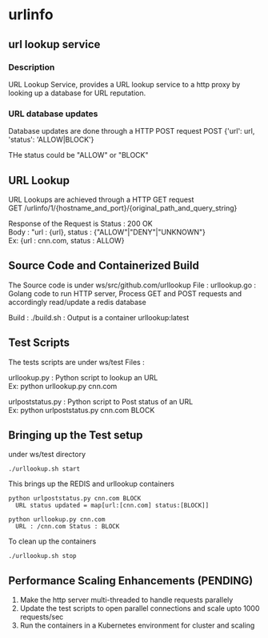 # urlinfo
## url lookup service
 
### Description
URL Lookup Service, provides a URL lookup service to a http proxy 
by looking up a database for URL reputation.

### URL database updates
Database updates are done through a HTTP POST request
POST {'url': url, 'status': 'ALLOW|BLOCK'}

THe status could be "ALLOW" or "BLOCK"


## URL Lookup
URL Lookups are achieved through a HTTP GET request  
GET /urlinfo/1/{hostname_and_port}/{original_path_and_query_string}
 
Response of the Request is 
Status : 200 OK  
Body : "url : {url}, status : {"ALLOW"|"DENY"|"UNKNOWN"}  
       Ex: {url : cnn.com, status : ALLOW}


## Source Code and Containerized Build
The Source code is under ws/src/github.com/urllookup
File : urllookup.go :  
Golang code to run HTTP server, Process GET and POST requests and accordingly read/update a redis database

Build : ./build.sh : Output is a container urllookup:latest

## Test Scripts
The tests scripts are under ws/test
Files : 

urllookup.py : Python script to lookup an URL  
Ex: python urllookup.py cnn.com

urlpoststatus.py : Python script to Post status of an URL  
Ex: python urlpoststatus.py cnn.com BLOCK

## Bringing up the Test setup
under ws/test directory

```$xslt
./urllookup.sh start
```

This brings up the REDIS and urllookup containers

```$xslt
python urlpoststatus.py cnn.com BLOCK
  URL status updated = map[url:[cnn.com] status:[BLOCK]]

python urllookup.py cnn.com
  URL : /cnn.com Status : BLOCK
```

To clean up the containers
```$xslt
./urllookup.sh stop
```

## Performance Scaling Enhancements (PENDING)
1. Make the http server multi-threaded to handle requests parallely
2. Update the test scripts to open parallel connections and scale upto 1000 requests/sec
3. Run the containers in a Kubernetes environment for cluster and scaling




